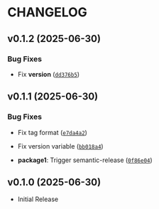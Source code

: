 # CHANGELOG

<!-- version list -->

## v0.1.2 (2025-06-30)

### Bug Fixes

- Fix __version__
  ([`dd376b5`](https://github.com/mdhaber/monorepo/commit/dd376b5f54106d413ea0c97f08e833e3239d655e))


## v0.1.1 (2025-06-30)

### Bug Fixes

- Fix tag format
  ([`e7da4a2`](https://github.com/mdhaber/monorepo/commit/e7da4a2eef4fe148ca4d8cf390d00ee7e6e8f8c0))

- Fix version variable
  ([`bb018a4`](https://github.com/mdhaber/monorepo/commit/bb018a4f61482e1a0d6d6fdfb10c6389ac448782))

- **package1**: Trigger semantic-release
  ([`0f86e04`](https://github.com/mdhaber/monorepo/commit/0f86e044ed0a3c2338e58857a180a1d7bae00598))


## v0.1.0 (2025-06-30)

- Initial Release
